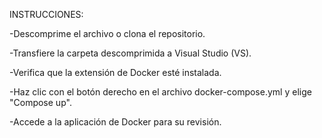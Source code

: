 INSTRUCCIONES:

-Descomprime el archivo o clona el repositorio.

-Transfiere la carpeta descomprimida a Visual Studio (VS).

-Verifica que la extensión de Docker esté instalada.

-Haz clic con el botón derecho en el archivo docker-compose.yml y elige "Compose up".

-Accede a la aplicación de Docker para su revisión.




